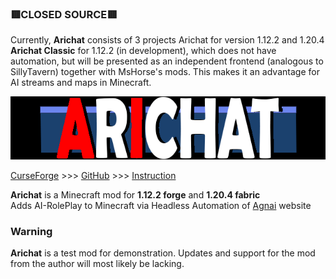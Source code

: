 ### 🟥CLOSED SOURCE🟥
Currently, **Arichat** consists of 3 projects
Arichat for version 1.12.2 and 1.20.4
**Arichat Classic** for 1.12.2 (in development), which does not have automation, but will be presented as an independent frontend (analogous to SillyTavern) together with MsHorse's mods. 
This makes it an advantage for AI streams and maps in Minecraft.

![ARICHAT](https://github.com/kiraririria/arichat/blob/web/assets/images/logo_banner.png)

[CurseForge](https://www.curseforge.com/minecraft/mc-mods/arichat) >>> [GitHub](https://github.com/kiraririria/arichat) >>> [Instruction](https://kiraririria.github.io/arichat/)

**Arichat** is a Minecraft mod for **1.12.2 forge** and **1.20.4 fabric**\
Adds AI-RolePlay to Minecraft via Headless Automation of [Agnai](https://github.com/agnaistic/agnai) website



### Warning
**Arichat** is a test mod for demonstration. Updates and support for the mod from the author will most likely be lacking. 
